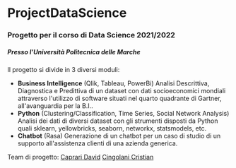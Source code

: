 # ProjectDataScience

### Progetto per il corso di Data Science 2021/2022
##### Presso l'Università Politecnica delle Marche

Il progetto si divide in 3 diversi moduli:
- **Business Intelligence** (Qlik, Tableau, PowerBi)
  Analisi Descrittiva, Diagnostica e Predittiva di un dataset con dati socioeconomici mondiali attraverso l'utilizzo di software situati nel quarto quadrante di Gartner, all'avanguardia per la B.I..
- **Python** (Clustering/Classification, Time Series, Social Network Analysis)
  Analisi dei dati di diversi dataset con gli strumenti disposti da Python quali sklearn, yellowbricks, seaborn, networkx, statsmodels, etc.
- **Chatbot** (Rasa)
  Generazione di un chatbot per un caso di studio di un supporto all'assistenza clienti di una azienda generica.

Team di progetto:
[Caprari David](https://github.com/daverent)
[Cingolani Cristian](https://github.com/CristianCingo)
